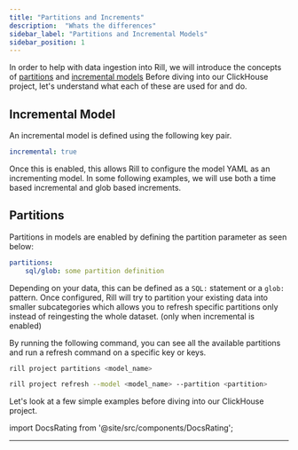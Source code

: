 ```yaml
---
title: "Partitions and Increments"
description:  "Whats the differences"
sidebar_label: "Partitions and Incremental Models"
sidebar_position: 1
---
```


In order to help with data ingestion into Rill, we will introduce the concepts of [partitions](https://docs.rilldata.com/build/incremental-models/partitions) and [incremental models](https://docs.rilldata.com/build/incremental-models/) Before diving into our ClickHouse project, let's understand what each of these are used for and do.

## Incremental Model

An incremental model is defined using the following key pair.

```yaml
incremental: true
```
Once this is enabled, this allows Rill to configure the model YAML as an incrementing model. 
In some following examples, we will use both a time based incremental and glob based increments. 

## Partitions

Partitions in models are enabled by defining the partition parameter as seen below:

```yaml
partitions:
    sql/glob: some partition definition
```

Depending on your data, this can be defined as a `SQL:` statement or a `glob:` pattern. Once configured, Rill will try to partition your existing data into smaller subcategories which allows you to refresh specific partitions only instead of reingesting the whole dataset. (only when incremental is enabled)

By running the following command, you can see all the available partitions and run a refresh command on a specific key or keys.
```bash
rill project partitions <model_name>
```

```bash
rill project refresh --model <model_name> --partition <partition> 
```


Let's look at a few simple examples before diving into our ClickHouse project.

import DocsRating from '@site/src/components/DocsRating';

---
<DocsRating />